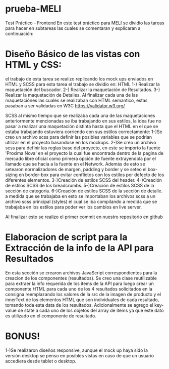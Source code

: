 # prueba-MELI
Test Práctico - Frontend
En este test práctico para MELI se dividio las tareas para hacer en subtareas las cuales se comentaran y explicaran a continuación:

# Diseño Básico de las vistas con HTML y CSS:
el trabajo de esta tarea se realizo replicando los mock ups enviados en HTML y SCSS para esta tarea el trabajo se dividio en:
HTML
1-) Realizar la maquetación del buscador.
2-) Realizar la maquetación de Resultados.
3-) Realizar la maquetación de Detalles.
Al finalizar cada una de las maquetaciónes las cuales se realizaban con HTML semantico, estas pasaban a ser validadas en W3C https://validator.w3.org/

SCSS
al mismo tiempo que se realizaba cada una de las maquetaciones anteriormente mencionadas se iba trabajando en sus estilos, la idea fue no pasar a realizar una maquetación distinta hasta que el HTML en el que se estaba trabajando estuviera corriendo con sus estilos correctamente:
1-)Se creo un archivo scss para definir las posibles variables que se podrian utilizar en el proyecto basandose en los mockups.
2-)Se creo un archivo scss para definir las reglas base del proyecto, en este se importo la fuente 'Proxima Nova' en el proyecto la cual fue encontrada dentro de la pagina de mercado libre oficial como primera opción de fuente extrayendola por el llamado que se hacia a la fuente en el Network. Además de esto se setearon normalizadores de margen, padding y border y se seteo el box-sizing en border-box para evitar conflictos con los estilos por defecto de los diferentes elementos.
3-)Creación de estilos SCSS del header.
4-)Creación de estilos SCSS de los breadcrumbs.
5-)Creación de estilos SCSS de la sección de categoria.
6-)Creación de estilos SCSS de la sección de detalle.
a medida que se trabajaba en esto se importaban los archivos scss a un archivo scss principal (styles) el cual se iba compilando a medida que se trabajaba en los estilos para poder ver los cambios en live server.

Al finalizar esto se realizo el primer commit en nuestro repositorio en github

# Elaboracion de script para la Extracción de la info de la API para Resultados

En esta sección se crearon archivos JavaScript correspondientes para la creacion de los componentes (resultados). Se creo una clase reutilizable para extraer la info requerida de los items de la API para luego crear un componente HTML para cada uno de los 4 resultados solicitados en la consigna reemplazando los valores de la src de la imagen de producto y el innerText de los elementos HTML que son individuales de cada resultado, tomando toda esta data de los resultados. Adicionalmente se agrego el key-value de state a cada uno de los objetos del array de items ya que este dato es utilizado en el componente de resultado.


# BONUS!
1-)Se realizaron diseños responsive, aunque el mock up haya sido la versión desktop se penso en posibles vistas en caso de que un usuario accediera desde tablet o desktop.
